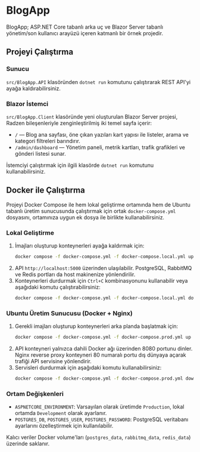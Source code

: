 # BlogApp

BlogApp; ASP.NET Core tabanlı arka uç ve Blazor Server tabanlı yönetim/son kullanıcı arayüzü içeren katmanlı bir örnek projedir.

## Projeyi Çalıştırma

### Sunucu
`src/BlogApp.API` klasöründen `dotnet run` komutunu çalıştırarak REST API'yi ayağa kaldırabilirsiniz.

### Blazor İstemci
`src/BlogApp.Client` klasöründe yeni oluşturulan Blazor Server projesi, Radzen bileşenleriyle zenginleştirilmiş iki temel sayfa içerir:

- `/` — Blog ana sayfası, öne çıkan yazıları kart yapısı ile listeler, arama ve kategori filtreleri barındırır.
- `/admin/dashboard` — Yönetim paneli, metrik kartları, trafik grafikleri ve gönderi listesi sunar.

İstemciyi çalıştırmak için ilgili klasörde `dotnet run` komutunu kullanabilirsiniz.

## Docker ile Çalıştırma

Projeyi Docker Compose ile hem lokal geliştirme ortamında hem de Ubuntu tabanlı üretim sunucusunda çalıştırmak için ortak `docker-compose.yml` dosyasını, ortamınıza uygun ek dosya ile birlikte kullanabilirsiniz.

### Lokal Geliştirme
1. İmajları oluşturup konteynerleri ayağa kaldırmak için:
   ```bash
   docker compose -f docker-compose.yml -f docker-compose.local.yml up --build
   ```
2. API `http://localhost:5000` üzerinden ulaşılabilir. PostgreSQL, RabbitMQ ve Redis portları da host makinenize yönlendirilir.
3. Konteynerleri durdurmak için `Ctrl+C` kombinasyonunu kullanabilir veya aşağıdaki komutu çalıştırabilirsiniz:
   ```bash
   docker compose -f docker-compose.yml -f docker-compose.local.yml down
   ```

### Ubuntu Üretim Sunucusu (Docker + Nginx)
1. Gerekli imajları oluşturup konteynerleri arka planda başlatmak için:
   ```bash
   docker compose -f docker-compose.yml -f docker-compose.prod.yml up -d --build
   ```
2. API konteyneri yalnızca dahili Docker ağı üzerinden 8080 portunu dinler. Nginx reverse proxy konteyneri 80 numaralı portu dış dünyaya açarak trafiği API servisine yönlendirir.
3. Servisleri durdurmak için aşağıdaki komutu kullanabilirsiniz:
   ```bash
   docker compose -f docker-compose.yml -f docker-compose.prod.yml down
   ```

### Ortam Değişkenleri
- `ASPNETCORE_ENVIRONMENT`: Varsayılan olarak üretimde `Production`, lokal ortamda `Development` olarak ayarlanır.
- `POSTGRES_DB`, `POSTGRES_USER`, `POSTGRES_PASSWORD`: PostgreSQL veritabanı ayarlarını özelleştirmek için kullanılabilir.

Kalıcı veriler Docker volume'ları (`postgres_data`, `rabbitmq_data`, `redis_data`) üzerinde saklanır.
